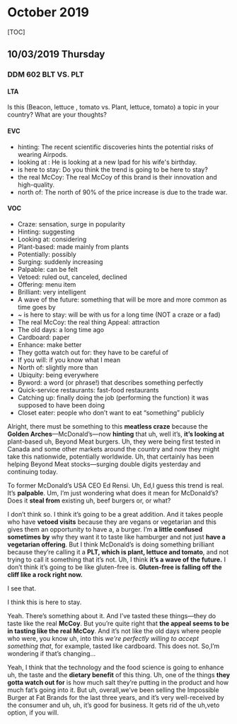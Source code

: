 # October 2019 

[TOC]

## 10/03/2019 Thursday

### DDM 602 BLT VS. PLT

#### LTA 

Is this (Beacon, lettuce , tomato vs. Plant, lettuce, tomato) a topic in your country? What are your thoughts?   

#### EVC

- hinting: The recent scientific discoveries hints the potential risks of wearing Airpods. 
- looking at : He is looking at a new Ipad for his wife's birthday. 
- is here to stay: Do you think the trend is going to be here to stay?   
- the real McCoy: The real McCoy of this brand is their innovation and high-quality.      
- north of: The north of 90% of the price increase is due to the trade war.  

#### VOC

- Craze: sensation, surge in popularity
- Hinting: suggesting
- Looking at: considering
- Plant-based: made mainly from plants
- Potentially: possibly
- Surging: suddenly increasing
- Palpable: can be felt
- Vetoed: ruled out, canceled, declined
-  Offering: menu item
- Brilliant: very intelligent
-  A wave of the future: something that will be more and more common as time goes by 
- ~ is here to stay: will be with us for a long time (NOT a craze or a fad)
- The real McCoy: the real thing Appeal: attraction
- The old days: a long time ago 
- Cardboard: paper 
- Enhance: make better
- They gotta watch out for: they have to be careful of 
- If you will: if you know what I mean 
- North of: slightly more than 
- Ubiquity: being everywhere 
- Byword: a   word (or phrase!) that describes something perfectly 
- Quick-service restaurants: fast-food restaurants
- Catching up: finally doing the job (performing the function) it was supposed to have been doing
- Closet eater: people who don’t want to eat “something” publicly

Alright, there  must  be  something  to  this  **meatless  craze**  because  the  **Golden Arches**—McDonald’s—now **hinting** that uh, well it’s, **it’s looking at** plant-based uh, Beyond Meat burgers. Uh, they were being first tested in Canada and  some other markets  around  the  country  and  now  they  might  take  this  nationwide,  potentially  worldwide.  Uh,  that  certainly  has  been  helping  Beyond Meat stocks—surging double digits yesterday and continuing today. 

To former McDonald’s USA CEO Ed Rensi. Uh, Ed,I guess this trend is real. It’s **palpable**. Um, I’m just wondering what does it mean for McDonald’s? Does it **steal from** existing uh, beef burgers or, or what?

I don’t think so. I think it’s going to be a great addition. And it takes people who have **vetoed visits** because they are vegans or vegetarian and this gives them an opportunity to have a, a burger. I’m **a little confused sometimes by** why they want it to taste like hamburger and not just **have a vegetarian offering**. But I think McDonald’s is doing something brilliant because they’re calling it a **PLT, which is plant, lettuce and tomato**, and not trying to call it something that it’s not. Uh, I think **it’s a wave of the future.** I don’t think it’s going to be like gluten-free is. **Gluten-free is falling off the cliff like a rock right now.** 

I see that.

I think this is here to stay.

Yeah. There’s something about it. And I’ve tasted these things—they do taste like the real **McCoy**. But you’re quite right that **the appeal seems to be in tasting like the real McCoy**. And it’s not like the old days where people who were, you know uh, into this *we're perfectly willing to accept something that*, for example, tasted like cardboard. This does not. So,I’m wondering if that’s changing...

Yeah, I think that the technology and the food science is going to enhance uh, the taste and the **dietary benefit** of this thing. Uh, one of the things **they gotta watch out for** is how much salt they’re putting in the product and how much fat’s going into it. But uh, overall,we’ve been selling the Impossible Burger at Fat Brands for the last three years,  and  it’s  very  well-received  by  the consumer and uh, uh, it’s good for business. It gets rid of the uh,veto option, if you will.

